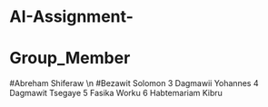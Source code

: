 # AI-Assignment-
# Group_Member
#Abreham Shiferaw \n
#Bezawit Solomon
3 Dagmawii Yohannes
4 Dagmawit Tsegaye
5 Fasika Worku
6 Habtemariam Kibru
